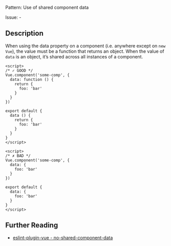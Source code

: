 Pattern: Use of shared component data

Issue: -

## Description

When using the data property on a component (i.e. anywhere except on `new Vue`), the value must be a function that returns an object. When the value of `data` is an object, it’s shared across all instances of a component.

<eslint-code-block fix :rules="{'vue/no-shared-component-data': ['error']}">

```vue
<script>
/* ✓ GOOD */
Vue.component('some-comp', {
  data: function () {
    return {
      foo: 'bar'
    }
  }
})

export default {
  data () {
    return {
      foo: 'bar'
    }
  }
}
</script>
```

</eslint-code-block>

<eslint-code-block fix :rules="{'vue/no-shared-component-data': ['error']}">

```vue
<script>
/* ✗ BAD */
Vue.component('some-comp', {
  data: {
    foo: 'bar'
  }
})

export default {
  data: {
    foo: 'bar'
  }
}
</script>
```

</eslint-code-block>

## Further Reading

* [eslint-plugin-vue - no-shared-component-data](https://eslint.vuejs.org/rules/no-shared-component-data.html)
